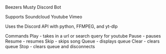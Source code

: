 Beezers Musty Discord Bot

Supports
  Soundcloud
  Youtube
  Vimeo

Uses the Discord API with python, FFMPEG, and yt-dlp

Commands
  Play - takes in a url or search query for youtube
  Pause - pauses
  Resume - resumes
  Skip - skips song
  Queue - displays queue
  Clear - clears queue
  Stop - clears queue and disconnects
  
